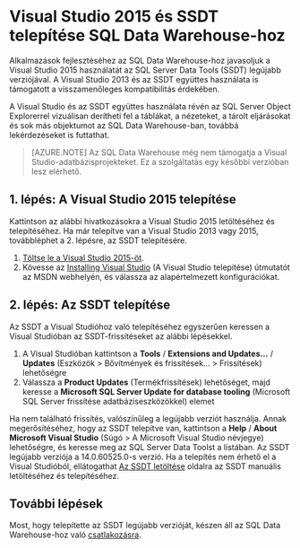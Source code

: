<properties
   pageTitle="A Visual Studio és az SSDT telepítése SQL Data Warehouse-hoz | Microsoft Azure"
   description="A Visual Studio és az SQL Server Development Tools (SSDT) telepítése az Azure SQL Data Warehouse-hoz"
   services="sql-data-warehouse"
   documentationCenter="NA"
   authors="sonyam"
   manager="barbkess"
   editor=""/>

<tags
   ms.service="sql-data-warehouse"
   ms.devlang="NA"
   ms.topic="get-started-article"
   ms.tgt_pltfrm="NA"
   ms.workload="data-services"
   ms.date="06/01/2016"
   ms.author="sonyama;barbkess"/>

# Visual Studio 2015 és SSDT telepítése SQL Data Warehouse-hoz

Alkalmazások fejlesztéséhez az SQL Data Warehouse-hoz javasoljuk a Visual Studio 2015 használatát az SQL Server Data Tools (SSDT) legújabb verziójával.  A Visual Studio 2013 és az SSDT együttes használata is támogatott a visszamenőleges kompatibilitás érdekében.  

A Visual Studio és az SSDT együttes használata révén az SQL Server Object Explorerrel vizuálisan derítheti fel a táblákat, a nézeteket, a tárolt eljárásokat és sok más objektumot az SQL Data Warehouse-ban, továbbá lekérdezéseket is futtathat.

> [AZURE.NOTE] Az SQL Data Warehouse még nem támogatja a Visual Studio-adatbázisprojekteket.  Ez a szolgáltatás egy későbbi verzióban lesz elérhető.

## 1. lépés: A Visual Studio 2015 telepítése

Kattintson az alábbi hivatkozásokra a Visual Studio 2015 letöltéséhez és telepítéséhez. Ha már telepítve van a Visual Studio 2013 vagy 2015, továbbléphet a 2. lépésre, az SSDT telepítésére.

1. [Töltse le a Visual Studio 2015-öt][].
2. Kövesse az [Installing Visual Studio][] (A Visual Studio telepítése) útmutatót az MSDN webhelyén, és válassza az alapértelmezett konfigurációkat.

## 2. lépés: Az SSDT telepítése

Az SSDT a Visual Studióhoz való telepítéséhez egyszerűen keressen a Visual Studióban az SSDT-frissítéseket az alábbi lépésekkel.

1. A Visual Studióban kattintson a **Tools** / **Extensions and Updates…** / **Updates** (Eszközök > Bővítmények és frissítések… > Frissítések) lehetőségre
2. Válassza a **Product Updates** (Termékfrissítések) lehetőséget, majd keresse a **Microsoft SQL Server Update for database tooling** (Microsoft SQL Server frissítése adatbáziseszközökkel) elemet

Ha nem található frissítés, valószínűleg a legújabb verziót használja.  Annak megerősítéséhez, hogy az SSDT telepítve van, kattintson a **Help** / **About Microsoft Visual Studio** (Súgó > A Microsoft Visual Studio névjegye) lehetőségre, és keresse meg az SQL Server Data Toolst a listában.  Az SSDT legújabb verziója a 14.0.60525.0-s verzió.  Ha a telepítés nem érhető el a Visual Studióból, ellátogathat [Az SSDT letöltése][] oldalra az SSDT manuális letöltéséhez és telepítéséhez.

## További lépések

Most, hogy telepítette az SSDT legújabb verzióját, készen áll az SQL Data Warehouse-hoz való [csatlakozásra][].

<!--Anchors-->

<!--Image references-->

<!--Articles-->
[csatlakozásra]: ./sql-data-warehouse-get-started-connect.md

<!--Other-->
[Töltse le a Visual Studio 2015-öt]: https://www.visualstudio.com/downloads/
[Installing Visual Studio]: https://msdn.microsoft.com/library/e2h7fzkw.aspx
[Az SSDT letöltése]: https://msdn.microsoft.com/library/mt204009.aspx



<!--HONumber=Jun16_HO2-->


